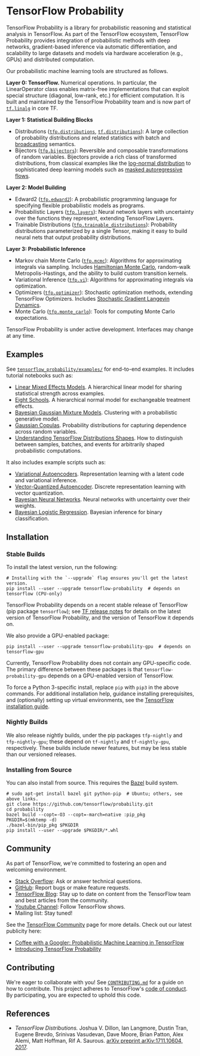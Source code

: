 # TensorFlow Probability

TensorFlow Probability is a library for probabilistic reasoning and statistical
analysis in TensorFlow. As part of the TensorFlow ecosystem, TensorFlow
Probability provides integration of probabilistic methods with deep networks,
gradient-based inference via automatic differentiation, and scalability to
large datasets and models via hardware acceleration (e.g., GPUs) and distributed
computation.

Our probabilistic machine learning tools are structured as follows.

__Layer 0: TensorFlow.__ Numerical operations. In particular, the LinearOperator
class enables matrix-free implementations that can exploit special structure
(diagonal, low-rank, etc.) for efficient computation. It is built and maintained
by the TensorFlow Probability team and is now part of
[`tf.linalg`](https://github.com/tensorflow/tensorflow/tree/master/tensorflow/python/ops/linalg)
in core TF.

__Layer 1: Statistical Building Blocks__

* Distributions ([`tfp.distributions`](https://github.com/tensorflow/probability/tree/master/tensorflow_probability/python/distributions),
  [`tf.distributions`](https://github.com/tensorflow/tensorflow/tree/master/tensorflow/python/ops/distributions)):
  A large collection of probability
  distributions and related statistics with batch and
  [broadcasting](https://docs.scipy.org/doc/numpy-1.14.0/user/basics.broadcasting.html)
  semantics.
* Bijectors ([`tfp.bijectors`](https://github.com/tensorflow/probability/tree/master/tensorflow_probability/python/bijectors)):
  Reversible and composable transformations of random variables. Bijectors
  provide a rich class of transformed distributions, from classical examples
  like the
  [log-normal distribution](https://en.wikipedia.org/wiki/Log-normal_distribution)
  to sophisticated deep learning models such as
  [masked autoregressive flows](https://arxiv.org/abs/1705.07057).

__Layer 2: Model Building__

* Edward2 ([`tfp.edward2`](https://github.com/tensorflow/probability/tree/master/tensorflow_probability/python/edward2)):
  A probabilistic programming language for specifying flexible probabilistic
  models as programs.
* Probabilistic Layers ([`tfp.layers`](https://github.com/tensorflow/probability/tree/master/tensorflow_probability/python/layers)):
  Neural network layers with uncertainty over the functions they represent,
  extending TensorFlow Layers.
* Trainable Distributions ([`tfp.trainable_distributions`](https://github.com/tensorflow/probability/blob/master/tensorflow_probability/python/trainable_distributions.py)):
  Probability distributions parameterized by a single Tensor, making it easy to
  build neural nets that output probability distributions.

__Layer 3: Probabilistic Inference__

* Markov chain Monte Carlo ([`tfp.mcmc`](https://github.com/tensorflow/probability/tree/master/tensorflow_probability/python/mcmc)):
  Algorithms for approximating integrals via sampling. Includes
  [Hamiltonian Monte Carlo](https://en.wikipedia.org/wiki/Hamiltonian_Monte_Carlo),
  random-walk Metropolis-Hastings, and the ability to build custom transition
  kernels.
* Variational Inference ([`tfp.vi`](https://github.com/tensorflow/probability/tree/master/tensorflow_probability/python/vi)):
  Algorithms for approximating integrals via optimization.
* Optimizers ([`tfp.optimizer`](https://github.com/tensorflow/probability/tree/master/tensorflow_probability/python/optimizer)):
  Stochastic optimization methods, extending TensorFlow Optimizers. Includes
  [Stochastic Gradient Langevin Dynamics](http://www.icml-2011.org/papers/398_icmlpaper.pdf).
* Monte Carlo ([`tfp.monte_carlo`](https://github.com/tensorflow/probability/blob/master/tensorflow_probability/python/monte_carlo.py)):
  Tools for computing Monte Carlo expectations.

TensorFlow Probability is under active development. Interfaces may change at any
time.

## Examples

See [`tensorflow_probability/examples/`](https://github.com/tensorflow/probability/tree/master/tensorflow_probability/examples/)
for end-to-end examples. It includes tutorial notebooks such as:

* [Linear Mixed Effects Models](https://github.com/tensorflow/probability/blob/master/tensorflow_probability/examples/jupyter_notebooks/Linear_Mixed_Effects_Models.ipynb).
  A hierarchical linear model for sharing statistical strength across examples.
* [Eight Schools](https://github.com/tensorflow/probability/blob/master/tensorflow_probability/examples/jupyter_notebooks/Eight_Schools.ipynb).
  A hierarchical normal model for exchangeable treatment effects.
* [Bayesian Gaussian Mixture Models](https://github.com/tensorflow/probability/blob/master/tensorflow_probability/examples/jupyter_notebooks/Bayesian_Gaussian_Mixture_Model.ipynb).
  Clustering with a probabilistic generative model.
* [Gaussian Copulas](https://github.com/tensorflow/probability/blob/master/tensorflow_probability/examples/jupyter_notebooks/Gaussian_Copula.ipynb).
  Probability distributions for capturing dependence across random variables.
* [Understanding TensorFlow Distributions Shapes](https://github.com/tensorflow/probability/blob/master/tensorflow_probability/examples/jupyter_notebooks/Understanding_TensorFlow_Distributions_Shapes.ipynb).
  How to distinguish between samples, batches, and events for arbitrarily shaped
  probabilistic computations.

It also includes example scripts such as:

* [Variational Autoencoders](https://github.com/tensorflow/probability/tree/master/tensorflow_probability/examples/vae.py).
  Representation learning with a latent code and variational inference.
* [Vector-Quantized Autoencoder](https://github.com/tensorflow/probability/tree/master/tensorflow_probability/examples/vq_vae.py).
  Discrete representation learning with vector quantization.
* [Bayesian Neural Networks](https://github.com/tensorflow/probability/tree/master/tensorflow_probability/examples/bayesian_neural_network.py).
  Neural networks with uncertainty over their weights.
* [Bayesian Logistic Regression](https://github.com/tensorflow/probability/tree/master/tensorflow_probability/examples/logistic_regression.py).
  Bayesian inference for binary classification.

## Installation

### Stable Builds

To install the latest version, run the following:

```shell
# Installing with the `--upgrade` flag ensures you'll get the latest version.
pip install --user --upgrade tensorflow-probability  # depends on tensorflow (CPU-only)
```

TensorFlow Probability depends on a recent stable release of TensorFlow
(pip package `tensorflow`); see [TF release notes](
https://github.com/tensorflow/probability/releases) for details on the latest
version of TensorFlow Probability, and the version of TensorFlow it depends on.

We also provide a GPU-enabled package:

```shell
pip install --user --upgrade tensorflow-probability-gpu  # depends on tensorflow-gpu
```

Currently, TensorFlow Probability does not contain any GPU-specific code. The
primary difference between these packages is that `tensorflow-probability-gpu`
depends on a GPU-enabled version of TensorFlow.

To force a Python 3-specific install, replace `pip` with `pip3` in the above
commands. For additional installation help, guidance installing prerequisites,
and (optionally) setting up virtual environments, see the [TensorFlow
installation guide](https://www.tensorflow.org/install).

### Nightly Builds

We also release nightly builds, under the pip packages `tfp-nightly` and
`tfp-nightly-gpu`; these depend on `tf-nightly` and `tf-nightly-gpu`,
respectively. These builds include newer features, but may be less stable than
our versioned releases.

### Installing from Source

You can also install from source. This requires the [Bazel](
https://bazel.build/) build system.

```shell
# sudo apt-get install bazel git python-pip  # Ubuntu; others, see above links.
git clone https://github.com/tensorflow/probability.git
cd probability
bazel build --copt=-O3 --copt=-march=native :pip_pkg
PKGDIR=$(mktemp -d)
./bazel-bin/pip_pkg $PKGDIR
pip install --user --upgrade $PKGDIR/*.whl
```

## Community

As part of TensorFlow, we're committed to fostering an open and welcoming
environment.

* [Stack Overflow](https://stackoverflow.com/questions/tagged/tensorflow): Ask
  or answer technical questions.
* [GitHub](https://github.com/tensorflow/probability/issues): Report bugs or
  make feature requests.
* [TensorFlow Blog](https://medium.com/tensorflow): Stay up to date on content
  from the TensorFlow team and best articles from the community.
* [Youtube Channel](http://youtube.com/tensorflow/): Follow TensorFlow shows.
* Mailing list: Stay tuned!

See the [TensorFlow Community](https://www.tensorflow.org/community/) page for
more details. Check out our latest publicity here:

+ [Coffee with a Googler: Probabilistic Machine Learning in TensorFlow](
  https://www.youtube.com/watch?v=BjUkL8DFH5Q)
+ [Introducing TensorFlow Probability](
  https://medium.com/tensorflow/introducing-tensorflow-probability-dca4c304e245)

## Contributing

We're eager to collaborate with you! See [`CONTRIBUTING.md`](CONTRIBUTING.md)
for a guide on how to contribute. This project adheres to TensorFlow's
[code of conduct](CODE_OF_CONDUCT.md). By participating, you are expected to
uphold this code.

## References

+ _TensorFlow Distributions._ Joshua V. Dillon, Ian Langmore, Dustin Tran,
Eugene Brevdo, Srinivas Vasudevan, Dave Moore, Brian Patton, Alex Alemi, Matt
Hoffman, Rif A. Saurous.
[arXiv preprint arXiv:1711.10604, 2017](https://arxiv.org/abs/1711.10604).
